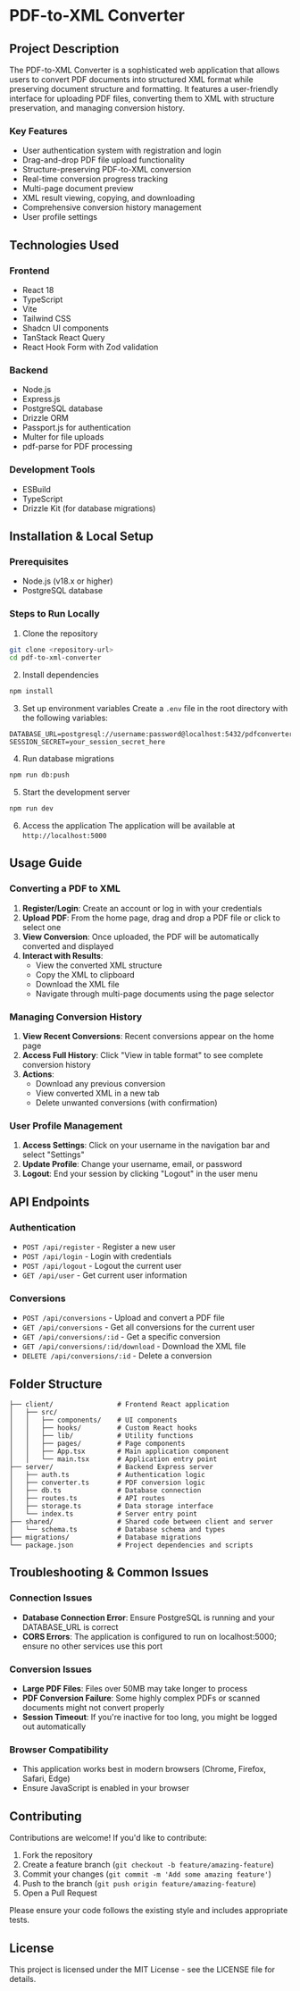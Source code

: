 # PDF-to-XML Converter

## Project Description

The PDF-to-XML Converter is a sophisticated web application that allows users to convert PDF documents into structured XML format while preserving document structure and formatting. It features a user-friendly interface for uploading PDF files, converting them to XML with structure preservation, and managing conversion history.

### Key Features

- User authentication system with registration and login
- Drag-and-drop PDF file upload functionality
- Structure-preserving PDF-to-XML conversion
- Real-time conversion progress tracking
- Multi-page document preview
- XML result viewing, copying, and downloading
- Comprehensive conversion history management
- User profile settings

## Technologies Used

### Frontend
- React 18
- TypeScript
- Vite
- Tailwind CSS
- Shadcn UI components
- TanStack React Query
- React Hook Form with Zod validation

### Backend
- Node.js
- Express.js
- PostgreSQL database
- Drizzle ORM
- Passport.js for authentication
- Multer for file uploads
- pdf-parse for PDF processing

### Development Tools
- ESBuild
- TypeScript
- Drizzle Kit (for database migrations)

## Installation & Local Setup

### Prerequisites
- Node.js (v18.x or higher)
- PostgreSQL database

### Steps to Run Locally

1. Clone the repository
```sh
git clone <repository-url>
cd pdf-to-xml-converter
```

2. Install dependencies
```sh
npm install
```

3. Set up environment variables
Create a `.env` file in the root directory with the following variables:
```
DATABASE_URL=postgresql://username:password@localhost:5432/pdfconverter
SESSION_SECRET=your_session_secret_here
```

4. Run database migrations
```sh
npm run db:push
```

5. Start the development server
```sh
npm run dev
```

6. Access the application
The application will be available at `http://localhost:5000`

## Usage Guide

### Converting a PDF to XML

1. **Register/Login**: Create an account or log in with your credentials
2. **Upload PDF**: From the home page, drag and drop a PDF file or click to select one
3. **View Conversion**: Once uploaded, the PDF will be automatically converted and displayed
4. **Interact with Results**: 
   - View the converted XML structure
   - Copy the XML to clipboard
   - Download the XML file
   - Navigate through multi-page documents using the page selector

### Managing Conversion History

1. **View Recent Conversions**: Recent conversions appear on the home page
2. **Access Full History**: Click "View in table format" to see complete conversion history
3. **Actions**:
   - Download any previous conversion
   - View converted XML in a new tab
   - Delete unwanted conversions (with confirmation)

### User Profile Management

1. **Access Settings**: Click on your username in the navigation bar and select "Settings"
2. **Update Profile**: Change your username, email, or password
3. **Logout**: End your session by clicking "Logout" in the user menu

## API Endpoints

### Authentication
- `POST /api/register` - Register a new user
- `POST /api/login` - Login with credentials
- `POST /api/logout` - Logout the current user
- `GET /api/user` - Get current user information

### Conversions
- `POST /api/conversions` - Upload and convert a PDF file
- `GET /api/conversions` - Get all conversions for the current user
- `GET /api/conversions/:id` - Get a specific conversion
- `GET /api/conversions/:id/download` - Download the XML file
- `DELETE /api/conversions/:id` - Delete a conversion

## Folder Structure

```
├── client/                # Frontend React application
│   ├── src/
│   │   ├── components/    # UI components
│   │   ├── hooks/         # Custom React hooks
│   │   ├── lib/           # Utility functions
│   │   ├── pages/         # Page components
│   │   ├── App.tsx        # Main application component
│   │   └── main.tsx       # Application entry point
├── server/                # Backend Express server
│   ├── auth.ts            # Authentication logic
│   ├── converter.ts       # PDF conversion logic
│   ├── db.ts              # Database connection
│   ├── routes.ts          # API routes
│   ├── storage.ts         # Data storage interface
│   └── index.ts           # Server entry point
├── shared/                # Shared code between client and server
│   └── schema.ts          # Database schema and types
├── migrations/            # Database migrations
└── package.json           # Project dependencies and scripts
```

## Troubleshooting & Common Issues

### Connection Issues
- **Database Connection Error**: Ensure PostgreSQL is running and your DATABASE_URL is correct
- **CORS Errors**: The application is configured to run on localhost:5000; ensure no other services use this port

### Conversion Issues
- **Large PDF Files**: Files over 50MB may take longer to process
- **PDF Conversion Failure**: Some highly complex PDFs or scanned documents might not convert properly
- **Session Timeout**: If you're inactive for too long, you might be logged out automatically

### Browser Compatibility
- This application works best in modern browsers (Chrome, Firefox, Safari, Edge)
- Ensure JavaScript is enabled in your browser

## Contributing

Contributions are welcome! If you'd like to contribute:

1. Fork the repository
2. Create a feature branch (`git checkout -b feature/amazing-feature`)
3. Commit your changes (`git commit -m 'Add some amazing feature'`)
4. Push to the branch (`git push origin feature/amazing-feature`)
5. Open a Pull Request

Please ensure your code follows the existing style and includes appropriate tests.

## License

This project is licensed under the MIT License - see the LICENSE file for details.